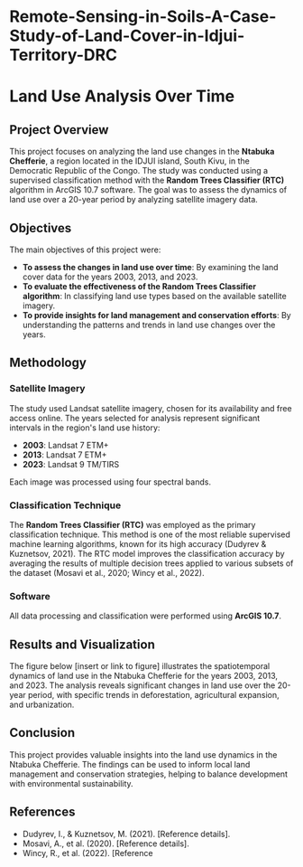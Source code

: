 # Remote-Sensing-in-Soils-A-Case-Study-of-Land-Cover-in-Idjui-Territory-DRC
# Land Use Analysis Over Time

## Project Overview
This project focuses on analyzing the land use changes in the **Ntabuka Chefferie**, a region located in the IDJUI island, South Kivu, in the Democratic Republic of the Congo. The study was conducted using a supervised classification method with the **Random Trees Classifier (RTC)** algorithm in ArcGIS 10.7 software. The goal was to assess the dynamics of land use over a 20-year period by analyzing satellite imagery data.

## Objectives
The main objectives of this project were:
- **To assess the changes in land use over time**: By examining the land cover data for the years 2003, 2013, and 2023.
- **To evaluate the effectiveness of the Random Trees Classifier algorithm**: In classifying land use types based on the available satellite imagery.
- **To provide insights for land management and conservation efforts**: By understanding the patterns and trends in land use changes over the years.

## Methodology
### Satellite Imagery
The study used Landsat satellite imagery, chosen for its availability and free access online. The years selected for analysis represent significant intervals in the region's land use history:
- **2003**: Landsat 7 ETM+
- **2013**: Landsat 7 ETM+
- **2023**: Landsat 9 TM/TIRS

Each image was processed using four spectral bands.

### Classification Technique
The **Random Trees Classifier (RTC)** was employed as the primary classification technique. This method is one of the most reliable supervised machine learning algorithms, known for its high accuracy (Dudyrev & Kuznetsov, 2021). The RTC model improves the classification accuracy by averaging the results of multiple decision trees applied to various subsets of the dataset (Mosavi et al., 2020; Wincy et al., 2022).

### Software
All data processing and classification were performed using **ArcGIS 10.7**.

## Results and Visualization
The figure below [insert or link to figure] illustrates the spatiotemporal dynamics of land use in the Ntabuka Chefferie for the years 2003, 2013, and 2023. The analysis reveals significant changes in land use over the 20-year period, with specific trends in deforestation, agricultural expansion, and urbanization.

## Conclusion
This project provides valuable insights into the land use dynamics in the Ntabuka Chefferie. The findings can be used to inform local land management and conservation strategies, helping to balance development with environmental sustainability.

## References
- Dudyrev, I., & Kuznetsov, M. (2021). [Reference details].
- Mosavi, A., et al. (2020). [Reference details].
- Wincy, R., et al. (2022). [Reference
